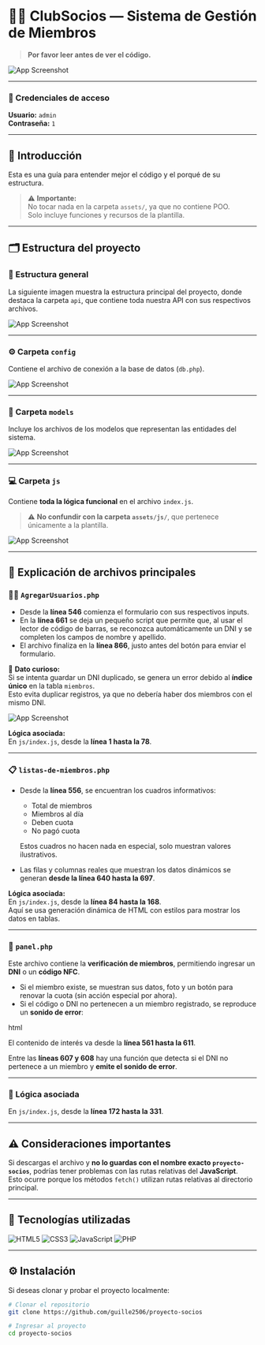 # 🏋️‍♂️ ClubSocios — Sistema de Gestión de Miembros

> **Por favor leer antes de ver el código.**

![App Screenshot](assets/images/readme/ini.gif)

---

### 🔑 Credenciales de acceso
**Usuario:** `admin`  
**Contraseña:** `1`

---

## 📘 Introducción

Esta es una guía para entender mejor el código y el porqué de su estructura.

> ⚠️ **Importante:**  
> No tocar nada en la carpeta `assets/`, ya que no contiene POO.  
> Solo incluye funciones y recursos de la plantilla.

---

## 🗂️ Estructura del proyecto

### 📁 Estructura general

La siguiente imagen muestra la estructura principal del proyecto, donde destaca la carpeta `api`, que contiene toda nuestra API con sus respectivos archivos.

![App Screenshot](assets/images/readme/api2.png)

---

### ⚙️ Carpeta `config`

Contiene el archivo de conexión a la base de datos (`db.php`).

![App Screenshot](assets/images/readme/config.png)

---

### 🧩 Carpeta `models`

Incluye los archivos de los modelos que representan las entidades del sistema.

![App Screenshot](assets/images/readme/models.png)

---

### 💻 Carpeta `js`

Contiene **toda la lógica funcional** en el archivo `index.js`.

> ⚠️ **No confundir con la carpeta `assets/js/`**, que pertenece únicamente a la plantilla.

![App Screenshot](assets/images/readme/js.png)

---

## 📄 Explicación de archivos principales

### 🧍‍♂️ `AgregarUsuarios.php`

- Desde la **línea 546** comienza el formulario con sus respectivos inputs.  
- En la **línea 661** se deja un pequeño script que permite que, al usar el lector de código de barras, se reconozca automáticamente un DNI y se completen los campos de nombre y apellido.
- El archivo finaliza en la **línea 866**, justo antes del botón para enviar el formulario.

📌 **Dato curioso:**  
Si se intenta guardar un DNI duplicado, se genera un error debido al **índice único** en la tabla `miembros`.  
Esto evita duplicar registros, ya que no debería haber dos miembros con el mismo DNI.

![App Screenshot](assets/images/readme/agregar.gif)

**Lógica asociada:**  
En `js/index.js`, desde la **línea 1 hasta la 78**.

---

### 📋 `listas-de-miembros.php`

- Desde la **línea 556**, se encuentran los cuadros informativos:
  - Total de miembros  
  - Miembros al día  
  - Deben cuota  
  - No pagó cuota  

  Estos cuadros no hacen nada en especial, solo muestran valores ilustrativos.

- Las filas y columnas reales que muestran los datos dinámicos se generan **desde la línea 640 hasta la 697**.

**Lógica asociada:**  
En `js/index.js`, desde la **línea 84 hasta la 168**.  
Aquí se usa generación dinámica de HTML con estilos para mostrar los datos en tablas.

---

### 🧾 `panel.php`

Este archivo contiene la **verificación de miembros**, permitiendo ingresar un **DNI** o un **código NFC**.

- Si el miembro existe, se muestran sus datos, foto y un botón para renovar la cuota (sin acción especial por ahora).  
- Si el código o DNI no pertenecen a un miembro registrado, se reproduce un **sonido de error**:

html
<!-- Sonido de error -->
<audio id="audio-error" src="assets/sounds/error.mp3" preload="auto"></audio>

El contenido de interés va desde la **línea 561 hasta la 611**.

Entre las **líneas 607 y 608** hay una función que detecta si el DNI no pertenece a un miembro y **emite el sonido de error**.

---

### 🧠 Lógica asociada
En `js/index.js`, desde la **línea 172 hasta la 331**.

---

## ⚠️ Consideraciones importantes

Si descargas el archivo y **no lo guardas con el nombre exacto `proyecto-socios`**, podrías tener problemas con las rutas relativas del **JavaScript**.  
Esto ocurre porque los métodos `fetch()` utilizan rutas relativas al directorio principal.

---

## 🧰 Tecnologías utilizadas

![HTML5](https://img.shields.io/badge/HTML5-E34F26?style=for-the-badge&logo=html5&logoColor=white)
![CSS3](https://img.shields.io/badge/CSS3-1572B6?style=for-the-badge&logo=css3&logoColor=white)
![JavaScript](https://img.shields.io/badge/JavaScript-F7DF1E?style=for-the-badge&logo=javascript&logoColor=black)
![PHP](https://img.shields.io/badge/PHP-777BB4?style=for-the-badge&logo=php&logoColor=white)



---

## ⚙️ Instalación

Si deseas clonar y probar el proyecto localmente:

```bash
# Clonar el repositorio
git clone https://github.com/guille2506/proyecto-socios

# Ingresar al proyecto
cd proyecto-socios


